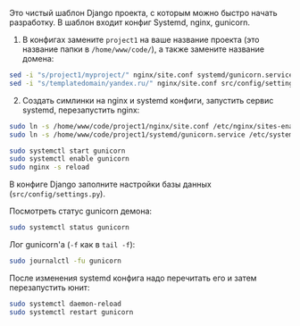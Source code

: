 Это чистый шаблон Django проекта, с которым можно быстро начать разработку. В шаблон входит конфиг Systemd, nginx, gunicorn.

1. В конфигах замените `project1` на ваше название проекта (это название папки в `/home/www/code/`), а также замените название домена:

```bash
sed -i "s/project1/myproject/" nginx/site.conf systemd/gunicorn.service
sed -i "s/templatedomain/yandex.ru/" nginx/site.conf src/config/settings.py
```

2. Создать симлинки на nginx и systemd конфиги, запустить сервис systemd, перезапустить nginx:

```bash
sudo ln -s /home/www/code/project1/nginx/site.conf /etc/nginx/sites-enabled/
sudo ln -s /home/www/code/project1/systemd/gunicorn.service /etc/systemd/system/

sudo systemctl start gunicorn
sudo systemctl enable gunicorn
sudo nginx -s reload
```

В конфиге Django заполните настройки базы данных (`src/config/settings.py`).


Посмотреть статус gunicorn демона:

```bash
sudo systemctl status gunicorn
```

Лог gunicorn'а (`-f` как в `tail -f`):

```bash
sudo journalctl -fu gunicorn
```

После изменения systemd конфига надо перечитать его и затем перезапустить юнит:

```bash
sudo systemctl daemon-reload
sudo systemctl restart gunicorn
```
